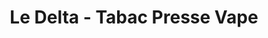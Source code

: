 ---
title: "Le Delta - Tabac Presse Vape"
url: /angouleme/le-delta-tabac-presse-vape/
shop: tabac
---